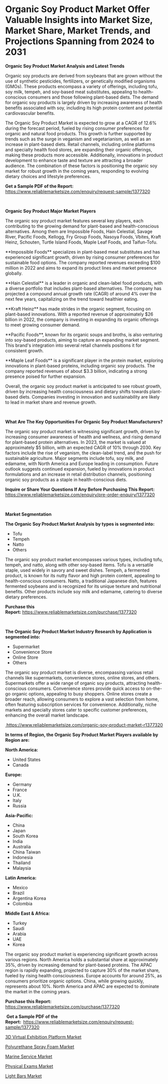 <p><h1>Organic Soy Product Market Offer Valuable Insights into Market Size, Market Share, Market Trends, and Projections Spanning from 2024 to 2031</h1></p><p><strong>Organic Soy Product Market Analysis and Latest Trends</strong></p>
<p><p>Organic soy products are derived from soybeans that are grown without the use of synthetic pesticides, fertilizers, or genetically modified organisms (GMOs). These products encompass a variety of offerings, including tofu, soy milk, tempeh, and soy-based meat substitutes, appealing to health-conscious consumers and those following plant-based diets. The demand for organic soy products is largely driven by increasing awareness of health benefits associated with soy, including its high protein content and potential cardiovascular benefits.</p><p>The Organic Soy Product Market is expected to grow at a CAGR of 12.6% during the forecast period, fueled by rising consumer preferences for organic and natural food products. This growth is further supported by trends such as the surge in veganism and vegetarianism, as well as an increase in plant-based diets. Retail channels, including online platforms and specialty health food stores, are expanding their organic offerings, making these products more accessible. Additionally, innovations in product development to enhance taste and texture are attracting a broader audience. The combination of these factors is positioning the organic soy market for robust growth in the coming years, responding to evolving dietary choices and lifestyle preferences.</p></p>
<p><strong>Get a Sample PDF of the Report:&nbsp;</strong> <a href="https://www.reliablemarketsize.com/enquiry/request-sample/1377320?utm_campaign=1286&utm_medium=2&utm_source=Github&utm_content=ia&utm_term=24102024&utm_id=organic-soy-product">https://www.reliablemarketsize.com/enquiry/request-sample/1377320</a></p>
<p>&nbsp;</p>
<p><strong>Organic Soy Product Major Market Players</strong></p>
<p><p>The organic soy product market features several key players, each contributing to the growing demand for plant-based and health-conscious alternatives. Among them are Impossible Foods, Hain Celestial, Savage River, Pacific Foods, Kellogg, Fry Group Foods, Nasoya Foods, Vbites, Kraft Heinz, Schouten, Turtle Island Foods, Maple Leaf Foods, and Taifun-Tofu.</p><p>**Impossible Foods** specializes in plant-based meat substitutes and has experienced significant growth, driven by rising consumer preferences for sustainable food options. The company reported revenues exceeding $100 million in 2022 and aims to expand its product lines and market presence globally.</p><p>**Hain Celestial** is a leader in organic and clean-label food products, with a diverse portfolio that includes plant-based alternatives. The company has projected a compound annual growth rate (CAGR) of around 4% over the next few years, capitalizing on the trend toward healthier eating.</p><p>**Kraft Heinz** has made strides in the organic segment, focusing on plant-based innovations. With a reported revenue of approximately $26 billion in 2022, the company is investing in expanding its organic offerings to meet growing consumer demand.</p><p>**Pacific Foods**, known for its organic soups and broths, is also venturing into soy-based products, aiming to capture an expanding market segment. This brand's integration into several retail channels positions it for consistent growth.</p><p>**Maple Leaf Foods** is a significant player in the protein market, exploring innovations in plant-based proteins, including organic soy products. The company reported revenues of about $3.3 billion, indicating a strong presence poised for further expansion.</p><p>Overall, the organic soy product market is anticipated to see robust growth, driven by increasing health consciousness and dietary shifts towards plant-based diets. Companies investing in innovation and sustainability are likely to lead in market share and revenue growth.</p></p>
<p>&nbsp;</p>
<p><strong>What Are The Key Opportunities For Organic Soy Product Manufacturers?</strong></p>
<p><p>The organic soy product market is witnessing significant growth, driven by increasing consumer awareness of health and wellness, and rising demand for plant-based protein alternatives. In 2023, the market is valued at approximately $5 billion, with an expected CAGR of 10% through 2030. Key factors include the rise of veganism, the clean-label trend, and the push for sustainable agriculture. Major segments include tofu, soy milk, and edamame, with North America and Europe leading in consumption. Future outlook suggests continued expansion, fueled by innovations in product formulations and an increase in retail distribution channels, positioning organic soy products as a staple in health-conscious diets.</p></p>
<p><strong>Inquire or Share Your Questions If Any Before Purchasing This Report:</strong> <a href="https://www.reliablemarketsize.com/enquiry/pre-order-enquiry/1377320?utm_campaign=1286&utm_medium=2&utm_source=Github&utm_content=ia&utm_term=24102024&utm_id=organic-soy-product">https://www.reliablemarketsize.com/enquiry/pre-order-enquiry/1377320</a></p>
<p>&nbsp;</p>
<p><strong>Market Segmentation</strong></p>
<p><strong>The Organic Soy Product Market Analysis by types is segmented into:</strong></p>
<p><ul><li>Tofu</li><li>Tempeh</li><li>Natto</li><li>Others</li></ul></p>
<p><p>The organic soy product market encompasses various types, including tofu, tempeh, and natto, along with other soy-based items. Tofu is a versatile staple, used widely in savory and sweet dishes. Tempeh, a fermented product, is known for its nutty flavor and high protein content, appealing to health-conscious consumers. Natto, a traditional Japanese dish, features fermented soybeans and is recognized for its unique texture and nutritional benefits. Other products include soy milk and edamame, catering to diverse dietary preferences.</p></p>
<p><strong>Purchase this Report:&nbsp;</strong><a href="https://www.reliablemarketsize.com/purchase/1377320?utm_campaign=1286&utm_medium=2&utm_source=Github&utm_content=ia&utm_term=24102024&utm_id=organic-soy-product">https://www.reliablemarketsize.com/purchase/1377320</a></p>
<p>&nbsp;</p>
<p><strong>The Organic Soy Product Market Industry Research by Application is segmented into:</strong></p>
<p><ul><li>Supermarket</li><li>Convenience Store</li><li>Online Store</li><li>Others</li></ul></p>
<p><p>The organic soy product market is diverse, encompassing various retail channels like supermarkets, convenience stores, online stores, and others. Supermarkets offer a wide range of organic soy products, attracting health-conscious consumers. Convenience stores provide quick access to on-the-go organic options, appealing to busy shoppers. Online stores create a broader reach, allowing consumers to explore a vast selection from home, often featuring subscription services for convenience. Additionally, niche markets and specialty stores cater to specific customer preferences, enhancing the overall market landscape.</p></p>
<p><a href="https://www.reliablemarketsize.com/organic-soy-product-market-r1377320?utm_campaign=1286&utm_medium=2&utm_source=Github&utm_content=ia&utm_term=24102024&utm_id=organic-soy-product">&nbsp;https://www.reliablemarketsize.com/organic-soy-product-market-r1377320</a></p>
<p><strong>In terms of Region, the Organic Soy Product Market Players available by Region are:</strong></p>
<p>
    <p> <strong> North America: </strong>
        <ul>
            <li>United States</li>
            <li>Canada</li>
        </ul>
        </p> 
    <p> <strong> Europe: </strong>
        <ul>
            <li>Germany</li>
            <li>France</li>
            <li>U.K.</li>
            <li>Italy</li>
            <li>Russia</li>
        </ul>
        </p> 
    <p> <strong> Asia-Pacific: </strong>
        <ul>
            <li>China</li>
            <li>Japan</li>
            <li>South Korea</li>
            <li>India</li>
            <li>Australia</li>
            <li>China Taiwan</li>
            <li>Indonesia</li>
            <li>Thailand</li>
            <li>Malaysia</li>
        </ul>
        </p> 
    <p> <strong> Latin America: </strong>
        <ul>
            <li>Mexico</li>
            <li>Brazil</li>
            <li>Argentina Korea</li>
            <li>Colombia</li>
        </ul>
        </p> 
    <p> <strong> Middle East & Africa: </strong>
        <ul>
            <li>Turkey</li>
            <li>Saudi</li>
            <li>Arabia</li>
            <li>UAE</li>
            <li>Korea</li>
        </ul>
    </p>
    </p>
<p><p>The organic soy product market is experiencing significant growth across various regions. North America holds a substantial share at approximately 35%, driven by increasing demand for plant-based proteins. The APAC region is rapidly expanding, projected to capture 30% of the market share, fueled by rising health consciousness. Europe accounts for around 25%, as consumers prioritize organic options. China, while growing quickly, represents about 10%. North America and APAC are expected to dominate the market in the coming years.</p></p>
<p><strong>Purchase this Report: </strong><a href="https://www.reliablemarketsize.com/purchase/1377320?utm_campaign=1286&utm_medium=2&utm_source=Github&utm_content=ia&utm_term=24102024&utm_id=organic-soy-product">https://www.reliablemarketsize.com/purchase/1377320</a></p>
<p>&nbsp;<strong>Get a Sample PDF of the Report:&nbsp;&nbsp;</strong><a href="https://www.reliablemarketsize.com/enquiry/request-sample/1377320?utm_campaign=1286&utm_medium=2&utm_source=Github&utm_content=ia&utm_term=24102024&utm_id=organic-soy-product">https://www.reliablemarketsize.com/enquiry/request-sample/1377320</a></p>
<p><strong></strong></p>
<p><p><a href="https://www.linkedin.com/pulse/3d-virtual-exhibition-platform-industry-sector-new-technologies-svggc?utm_campaign=1286&utm_medium=2&utm_source=Github&utm_content=ia&utm_term=24102024&utm_id=organic-soy-product">3D Virtual Exhibition Platform Market</a></p><p><a href="https://www.linkedin.com/pulse/polyurethane-spray-foam-market-size-share-competitive-7zpze?utm_campaign=1286&utm_medium=2&utm_source=Github&utm_content=ia&utm_term=24102024&utm_id=organic-soy-product">Polyurethane Spray Foam Market</a></p><p><a href="https://www.linkedin.com/pulse/global-marine-service-market-analysis-key-trends-future-aeeoc?utm_campaign=1286&utm_medium=2&utm_source=Github&utm_content=ia&utm_term=24102024&utm_id=organic-soy-product">Marine Service Market</a></p><p><a href="https://www.linkedin.com/pulse/physical-exams-market-essentials-key-players-demand-drivers-32wle?utm_campaign=1286&utm_medium=2&utm_source=Github&utm_content=ia&utm_term=24102024&utm_id=organic-soy-product">Physical Exams Market</a></p><p><a href="https://www.linkedin.com/pulse/light-bars-market-segmentation-in-depth-analysis-carstruckssuvsbusesboatsothers-eqmce?utm_campaign=1286&utm_medium=2&utm_source=Github&utm_content=ia&utm_term=24102024&utm_id=organic-soy-product">Light Bars Market</a></p></p>
